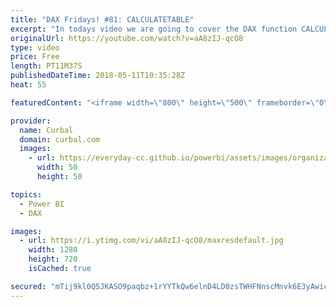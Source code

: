 ```yaml
---
title: "DAX Fridays! #81: CALCULATETABLE"
excerpt: "In todays video we are going to cover the DAX function CALCULATETABLE.  CALCULATETABLE allows you to create virtual tables that you can then filter using multiple conditions and use that table to make further calculations.   What is the difference between CALCULATETABLE and CALCULATE?  The first one"
originalUrl: https://youtube.com/watch?v=aA8zIJ-qcO8
type: video
price: Free
length: PT11M37S
publishedDateTime: 2018-05-11T10:35:28Z
heat: 55

featuredContent: "<iframe width=\"800\" height=\"500\" frameborder=\"0\" src=\"https://www.youtube.com/embed/aA8zIJ-qcO8\" allow=\"accelerometer; autoplay; encrypted-media; gyroscope; picture-in-picture\" allowfullscreen></iframe>"

provider:
  name: Curbal
  domain: curbal.com
  images:
    - url: https://everyday-cc.github.io/powerbi/assets/images/organizations/curbal.com-50x50.jpg
      width: 50
      height: 50

topics:
  - Power BI
  - DAX

images:
  - url: https://i.ytimg.com/vi/aA8zIJ-qcO8/maxresdefault.jpg
    width: 1280
    height: 720
    isCached: true

secured: "mTij9kl0Q5JKASO9paqbz+1rYYTkQw6elnD4LD0zsTWHFNnscMnvk6E3yAwicaa2EMjE7GmNoSz7Rko5A6rGDzEOpl02Ck35l+SZkT5rZ0Httsy+eFAUP+1QD5Xoe6Ec3/CSylB2ZCcMQf2pt9xP5MRIfk9bt6Roi4AGGCKosCrSr8Fft5XwhFe6lB2O3tr0FWfwPEBWD6zCIgCg3Z9erEV82RUBI579eMBVuZdeVrRYXcEEmRIAn752AKFjwBX7tSLOxatLmBedFws20LRdw1WrAA30cdRVR1PJJ9op32ueZDoR57cRVEogGtu7omIpFhNfdoGJs2Rz2ZHUtRr2g5Zoc4GtsF4I1j14LOm0lzT9DjOW1BGaoVgiUqzmVvRci2tiG61mKyrYwQp4ZGW9D/zl1Iq2ReoROreTxzCpV+0=;Vkcc+15BlWIv627yZGBX0Q=="
---
```


